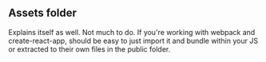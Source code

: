 ## Assets folder

Explains itself as well. Not much to do. If you're working with webpack and create-react-app, should be easy to just import it and bundle within your JS or extracted to their own files in the public folder.
